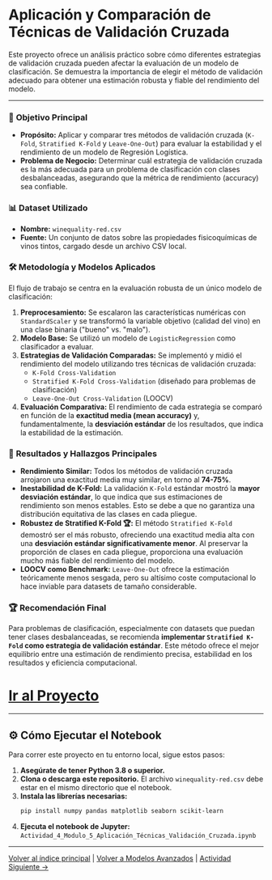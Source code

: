 # Aplicación y Comparación de Técnicas de Validación Cruzada

Este proyecto ofrece un análisis práctico sobre cómo diferentes estrategias de validación cruzada pueden afectar la evaluación de un modelo de clasificación. Se demuestra la importancia de elegir el método de validación adecuado para obtener una estimación robusta y fiable del rendimiento del modelo.

---

### 🎯 **Objetivo Principal**
- **Propósito:** Aplicar y comparar tres métodos de validación cruzada (`K-Fold`, `Stratified K-Fold` y `Leave-One-Out`) para evaluar la estabilidad y el rendimiento de un modelo de Regresión Logística.
- **Problema de Negocio:** Determinar cuál estrategia de validación cruzada es la más adecuada para un problema de clasificación con clases desbalanceadas, asegurando que la métrica de rendimiento (accuracy) sea confiable.

### 📊 **Dataset Utilizado**
- **Nombre:** `winequality-red.csv`
- **Fuente:** Un conjunto de datos sobre las propiedades fisicoquímicas de vinos tintos, cargado desde un archivo CSV local.

### 🛠️ **Metodología y Modelos Aplicados**
El flujo de trabajo se centra en la evaluación robusta de un único modelo de clasificación:
1.  **Preprocesamiento:** Se escalaron las características numéricas con `StandardScaler` y se transformó la variable objetivo (calidad del vino) en una clase binaria ("bueno" vs. "malo").
2.  **Modelo Base:** Se utilizó un modelo de `LogisticRegression` como clasificador a evaluar.
3.  **Estrategias de Validación Comparadas:** Se implementó y midió el rendimiento del modelo utilizando tres técnicas de validación cruzada:
    - `K-Fold Cross-Validation`
    - `Stratified K-Fold Cross-Validation` (diseñado para problemas de clasificación)
    - `Leave-One-Out Cross-Validation` (LOOCV)
4.  **Evaluación Comparativa:** El rendimiento de cada estrategia se comparó en función de la **exactitud media (mean accuracy)** y, fundamentalmente, la **desviación estándar** de los resultados, que indica la estabilidad de la estimación.

### 🚀 **Resultados y Hallazgos Principales**
- **Rendimiento Similar:** Todos los métodos de validación cruzada arrojaron una exactitud media muy similar, en torno al **74-75%**.
- **Inestabilidad de K-Fold:** La validación `K-Fold` estándar mostró la **mayor desviación estándar**, lo que indica que sus estimaciones de rendimiento son menos estables. Esto se debe a que no garantiza una distribución equitativa de las clases en cada pliegue.
- **Robustez de Stratified K-Fold 🏆:** El método `Stratified K-Fold` demostró ser el más robusto, ofreciendo una exactitud media alta con una **desviación estándar significativamente menor**. Al preservar la proporción de clases en cada pliegue, proporciona una evaluación mucho más fiable del rendimiento del modelo.
- **LOOCV como Benchmark:** `Leave-One-Out` ofrece la estimación teóricamente menos sesgada, pero su altísimo coste computacional lo hace inviable para datasets de tamaño considerable.

### 🏆 **Recomendación Final**
Para problemas de clasificación, especialmente con datasets que puedan tener clases desbalanceadas, se recomienda **implementar `Stratified K-Fold` como estrategia de validación estándar**. Este método ofrece el mejor equilibrio entre una estimación de rendimiento precisa, estabilidad en los resultados y eficiencia computacional.

# [**Ir al Proyecto**](../Actividad_4_Validacion_Cruzada/Actividad_4_Modulo_5_Aplicación_Técnicas_Validación_Cruzada.ipynb)

---

## ⚙️ **Cómo Ejecutar el Notebook**

Para correr este proyecto en tu entorno local, sigue estos pasos:

1.  **Asegúrate de tener Python 3.8 o superior.**
2.  **Clona o descarga este repositorio.** El archivo `winequality-red.csv` debe estar en el mismo directorio que el notebook.
3.  **Instala las librerías necesarias:**
    ```bash
    pip install numpy pandas matplotlib seaborn scikit-learn
    ```
4.  **Ejecuta el notebook de Jupyter:**
    `Actividad_4_Modulo_5_Aplicación_Técnicas_Validación_Cruzada.ipynb`

---

[Volver al índice principal](../../README.md) | [Volver a Modelos Avanzados](../README.md) | [Actividad Siguiente →](../Actividad_5_Regularizacion/README.md)
